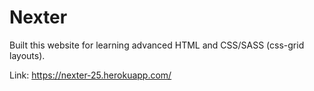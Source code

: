 # Nexter
Built this website for learning advanced HTML and CSS/SASS (css-grid layouts).

Link: https://nexter-25.herokuapp.com/
